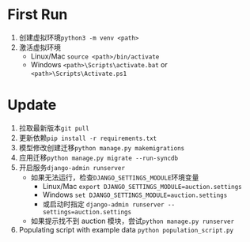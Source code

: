 # First Run

1. 创建虚拟环境`python3 -m venv <path>`
2. 激活虚拟环境
   - Linux/Mac `source <path>/bin/activate`
   - Windows `<path>\Scripts\activate.bat` or `<path>\Scripts\Activate.ps1`

# Update

1. 拉取最新版本`git pull`
2. 更新依赖`pip install -r requirements.txt`
3. 模型修改创建迁移`python manage.py makemigrations`
4. 应用迁移`python manage.py migrate --run-syncdb`
5. 开启服务`django-admin runserver`
   - 如果无法运行，检查`DJANGO_SETTINGS_MODULE`环境变量
     - Linux/Mac `export DJANGO_SETTINGS_MODULE=auction.settings`
     - Windows `set DJANGO_SETTINGS_MODULE=auction.settings`
     - 或启动时指定 `django-admin runserver --settings=auction.settings`
   - 如果提示找不到 auction 模块，尝试`python manage.py runserver`
6. Populating script with example data `python population_script.py`
